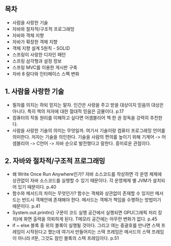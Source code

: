 ## 목차 
- 사람을 사랑한 기술
- 자바와 절차적/구조적 프로그래밍
- 자바와 객체 지향
- 자바가 확장한 객체 지향
- 객체 지향 설계 5원칙 - SOLID
- 스프링이 사랑한 디자인 패턴
- 스프링 삼각형과 설정 정보
- 스프링 MVC를 이용한 게시판 구축
- 자바 8 람다와 인터페이스 스펙 변화

## 1. 사람을 사랑한 기술 
- 필자를 의지는 하되 믿지는 말자. 인간은 사랑을 주고 받을 대상이지 믿음의 대상은 아니다. 특히 책의 저자에 대한 절대적 믿음은 금물이다. p.17
- 컴퓨터의 작동 원리를 이해하고 싶다면 어셈블리어 책 한 권 정독을 강력히 추천한다. 
- 사람을 사랑한 기술의 의미는 무엇일까. 여기서 기술이랑 컴퓨터 프로그래밍 언어를 의미한다. 저자는 기술을 의인한다. 기술을 사람의 편의를 높이기 위해 기계어 -> 어셈블리어 -> C언어 -> 자바 순으로 발전했다고 말한다. 흥미로운 관점이다. 

## 2. 자바와 절차적/구조적 프로그래밍 
- 왜 Write Once Run Anywhere인가? 
자바 소스코드를 작성하면 각 운영 체제에 상관없이 자바 소스코드를 실행할 수 있기 때문이다. 각 운영체제 별 JVM가 설치되어 있기 때문이다. p.40
- 함수와 메서드의 차이는 무엇인가? 함수는 객체와 상관없이 존재할 수 있지만 메서드는 반드시 객체안에 존재해야 한다. 메서드는 객체가 책임을 수행하는 방법이기 때문이다. p.41  
- System.out.println() 구문이 코드 실행 공간에서 실행되면 GPU(그래픽 처리 장치)에 화면 출력을 의뢰하게 된다. T메모리 공간에는 아무런 변화가 없다. p.45
- if ~ else 블록 중 위의 블록이 실행될 것이다. 그리고 여는 중괄호를 만나면 스택 프레임이 시작된다고 했는데 여기서 만들어지는 스택 프레임은 메서드의 스택 프레임이 아니라 if문, 그것도 참인 블록의 스택 프레임이다. p.51
